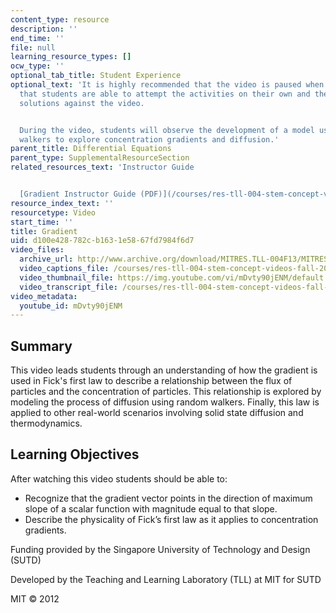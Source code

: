 ```yaml
---
content_type: resource
description: ''
end_time: ''
file: null
learning_resource_types: []
ocw_type: ''
optional_tab_title: Student Experience
optional_text: 'It is highly recommended that the video is paused when prompted so
  that students are able to attempt the activities on their own and then check their
  solutions against the video.


  During the video, students will observe the development of a model using random
  walkers to explore concentration gradients and diffusion.'
parent_title: Differential Equations
parent_type: SupplementalResourceSection
related_resources_text: 'Instructor Guide


  [Gradient Instructor Guide (PDF)](/courses/res-tll-004-stem-concept-videos-fall-2013/resources/mitres_tll-004f13_grdguide)'
resource_index_text: ''
resourcetype: Video
start_time: ''
title: Gradient
uid: d100e428-782c-b163-1e58-67fd7984f6d7
video_files:
  archive_url: http://www.archive.org/download/MITRES.TLL-004F13/MITRES_TLL-004F13_gradient_intro_300k.mp4
  video_captions_file: /courses/res-tll-004-stem-concept-videos-fall-2013/201388b3255d5096bd26588bc5032886_mDvty90jENM.vtt
  video_thumbnail_file: https://img.youtube.com/vi/mDvty90jENM/default.jpg
  video_transcript_file: /courses/res-tll-004-stem-concept-videos-fall-2013/577f3ea3df4ef5dbf3e0ada44285257f_mDvty90jENM.pdf
video_metadata:
  youtube_id: mDvty90jENM
---
```


Summary
-------

This video leads students through an understanding of how the gradient is used in Fick's first law to describe a relationship between the flux of particles and the concentration of particles. This relationship is explored by modeling the process of diffusion using random walkers. Finally, this law is applied to other real-world scenarios involving solid state diffusion and thermodynamics.

Learning Objectives
-------------------

After watching this video students should be able to:

*   Recognize that the gradient vector points in the direction of maximum slope of a scalar function with magnitude equal to that slope.
*   Describe the physicality of Fick’s first law as it applies to concentration gradients.

Funding provided by the Singapore University of Technology and Design (SUTD)

Developed by the Teaching and Learning Laboratory (TLL) at MIT for SUTD

MIT © 2012



